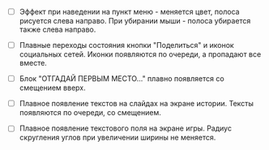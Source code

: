 - [ ] Эффект при наведении на пункт меню - меняется цвет, полоса рисуется слева направо. При убирании мыши - полоса убирается также слева направо.
- [ ] Плавные переходы состояния кнопки "Поделиться" и иконок социальных сетей. Иконки появляются по очереди, а пропадают все вместе.
- [ ] Блок "ОТГАДАЙ ПЕРВЫМ МЕСТО..." плавно появляется со смещением вверх.
- [ ] Плавное появление текстов на слайдах на экране истории. Тексты появляются по очереди, со смещением.
- [ ] Плавное появление текстового поля на экране игры. Радиус скругления углов при увеличении ширины не меняется.

